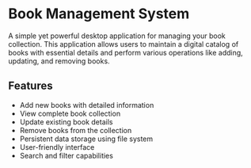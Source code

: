 # Book Management System

A simple yet powerful desktop application for managing your book collection. This application allows users to maintain a digital catalog of books with essential details and perform various operations like adding, updating, and removing books.

## Features

- Add new books with detailed information
- View complete book collection
- Update existing book details
- Remove books from the collection
- Persistent data storage using file system
- User-friendly interface
- Search and filter capabilities


